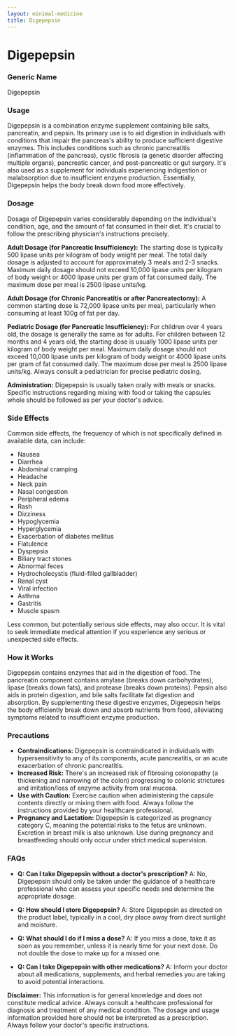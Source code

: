 ```yaml
---
layout: minimal-medicine
title: Digepepsin
---
```


# Digepepsin
### Generic Name
Digepepsin

### Usage
Digepepsin is a combination enzyme supplement containing bile salts, pancreatin, and pepsin.  Its primary use is to aid digestion in individuals with conditions that impair the pancreas's ability to produce sufficient digestive enzymes. This includes conditions such as chronic pancreatitis (inflammation of the pancreas), cystic fibrosis (a genetic disorder affecting multiple organs), pancreatic cancer, and post-pancreatic or gut surgery.  It's also used as a supplement for individuals experiencing indigestion or malabsorption due to insufficient enzyme production.  Essentially, Digepepsin helps the body break down food more effectively.

### Dosage
Dosage of Digepepsin varies considerably depending on the individual's condition, age, and the amount of fat consumed in their diet.  It's crucial to follow the prescribing physician's instructions precisely.

**Adult Dosage (for Pancreatic Insufficiency):**  The starting dose is typically 500 lipase units per kilogram of body weight per meal. The total daily dosage is adjusted to account for approximately 3 meals and 2-3 snacks.  Maximum daily dosage should not exceed 10,000 lipase units per kilogram of body weight or 4000 lipase units per gram of fat consumed daily.  The maximum dose per meal is 2500 lipase units/kg.

**Adult Dosage (for Chronic Pancreatitis or after Pancreatectomy):** A common starting dose is 72,000 lipase units per meal, particularly when consuming at least 100g of fat per day.

**Pediatric Dosage (for Pancreatic Insufficiency):**  For children over 4 years old, the dosage is generally the same as for adults. For children between 12 months and 4 years old, the starting dose is usually 1000 lipase units per kilogram of body weight per meal. Maximum daily dosage should not exceed 10,000 lipase units per kilogram of body weight or 4000 lipase units per gram of fat consumed daily. The maximum dose per meal is 2500 lipase units/kg.  Always consult a pediatrician for precise pediatric dosing.


**Administration:** Digepepsin is usually taken orally with meals or snacks.  Specific instructions regarding mixing with food or taking the capsules whole should be followed as per your doctor's advice.


### Side Effects
Common side effects, the frequency of which is not specifically defined in available data, can include:

* Nausea
* Diarrhea
* Abdominal cramping
* Headache
* Neck pain
* Nasal congestion
* Peripheral edema
* Rash
* Dizziness
* Hypoglycemia
* Hyperglycemia
* Exacerbation of diabetes mellitus
* Flatulence
* Dyspepsia
* Biliary tract stones
* Abnormal feces
* Hydrocholecystis (fluid-filled gallbladder)
* Renal cyst
* Viral infection
* Asthma
* Gastritis
* Muscle spasm


Less common, but potentially serious side effects, may also occur.  It is vital to seek immediate medical attention if you experience any serious or unexpected side effects.

### How it Works
Digepepsin contains enzymes that aid in the digestion of food.  The pancreatin component contains amylase (breaks down carbohydrates), lipase (breaks down fats), and protease (breaks down proteins).  Pepsin also aids in protein digestion, and bile salts facilitate fat digestion and absorption. By supplementing these digestive enzymes, Digepepsin helps the body efficiently break down and absorb nutrients from food, alleviating symptoms related to insufficient enzyme production.

### Precautions
* **Contraindications:** Digepepsin is contraindicated in individuals with hypersensitivity to any of its components, acute pancreatitis, or an acute exacerbation of chronic pancreatitis.
* **Increased Risk:**  There's an increased risk of fibrosing colonopathy (a thickening and narrowing of the colon) progressing to colonic strictures and irritation/loss of enzyme activity from oral mucosa.
* **Use with Caution:** Exercise caution when administering the capsule contents directly or mixing them with food. Always follow the instructions provided by your healthcare professional.
* **Pregnancy and Lactation:** Digepepsin is categorized as pregnancy category C, meaning the potential risks to the fetus are unknown.  Excretion in breast milk is also unknown.  Use during pregnancy and breastfeeding should only occur under strict medical supervision.


### FAQs

* **Q: Can I take Digepepsin without a doctor's prescription?** A:  No, Digepepsin should only be taken under the guidance of a healthcare professional who can assess your specific needs and determine the appropriate dosage.

* **Q: How should I store Digepepsin?** A:  Store Digepepsin as directed on the product label, typically in a cool, dry place away from direct sunlight and moisture.

* **Q: What should I do if I miss a dose?** A:  If you miss a dose, take it as soon as you remember, unless it is nearly time for your next dose.  Do not double the dose to make up for a missed one.

* **Q: Can I take Digepepsin with other medications?** A:  Inform your doctor about all medications, supplements, and herbal remedies you are taking to avoid potential interactions.


**Disclaimer:** This information is for general knowledge and does not constitute medical advice. Always consult a healthcare professional for diagnosis and treatment of any medical condition.  The dosage and usage information provided here should not be interpreted as a prescription. Always follow your doctor's specific instructions.
